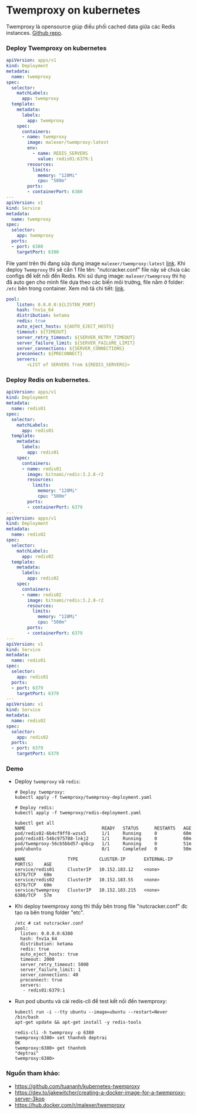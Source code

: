# Twemproxy on kubernetes
Twemproxy là opensource giúp điều phối cached data giữa các Redis instances. [Github repo](https://github.com/twitter/twemproxy).
### Deploy Twemproxy on kubernetes

```yaml
apiVersion: apps/v1
kind: Deployment
metadata:
  name: twemproxy
spec:
  selector:
    matchLabels:
      app: twemproxy
  template:
    metadata:
      labels:
        app: twemproxy
    spec:
      containers:
      - name: twemproxy
        image: malexer/twemproxy:latest
        env:
          - name: REDIS_SERVERS
            value: redis01:6379:1
        resources:
          limits:
            memory: "128Mi"
            cpu: "500m"
        ports:
        - containerPort: 6380
---
apiVersion: v1
kind: Service
metadata:
  name: twemproxy
spec:
  selector:
    app: twemproxy
  ports:
  - port: 6380
    targetPort: 6380
```
File yaml trên thì đang sửa dụng image `malexer/twemproxy:latest` [link](https://hub.docker.com/r/malexer/twemproxy).
Khi deploy `Twemproxy` thì sẽ cần 1 file tên: "nutcracker.conf" file này sẽ chưa các configs để kết nối đến Redis.
Khi sử dụng image: `malexer/twemproxy` thì họ đã auto gen cho mình file dựa theo các biến môi trường, file nằm ở folder: `/etc` bên trong container. 
Xem mô tả chi tiết: [link](https://hub.docker.com/r/malexer/twemproxy).
```yaml
pool:
    listen: 0.0.0.0:${LISTEN_PORT}
    hash: fnv1a_64
    distribution: ketama
    redis: true
    auto_eject_hosts: ${AUTO_EJECT_HOSTS}
    timeout: ${TIMEOUT}
    server_retry_timeout: ${SERVER_RETRY_TIMEOUT}
    server_failure_limit: ${SERVER_FAILURE_LIMIT}
    server_connections: ${SERVER_CONNECTIONS}
    preconnect: ${PRECONNECT}
    servers:
        <LIST of SERVERS from ${REDIS_SERVERS}>
```
### Deploy Redis on kubernetes.
```yaml
apiVersion: apps/v1
kind: Deployment
metadata:
  name: redis01
spec:
  selector:
    matchLabels:
      app: redis01
  template:
    metadata:
      labels:
        app: redis01
    spec:
      containers:
      - name: redis01
        image: bitnami/redis:3.2.8-r2
        resources:
          limits:
            memory: "128Mi"
            cpu: "500m"
        ports:
        - containerPort: 6379
---
apiVersion: apps/v1
kind: Deployment
metadata:
  name: redis02
spec:
  selector:
    matchLabels:
      app: redis02
  template:
    metadata:
      labels:
        app: redis02
    spec:
      containers:
      - name: redis02
        image: bitnami/redis:3.2.8-r2
        resources:
          limits:
            memory: "128Mi"
            cpu: "500m"
        ports:
        - containerPort: 6379
---
apiVersion: v1
kind: Service
metadata:
  name: redis01
spec:
  selector:
    app: redis01
  ports:
  - port: 6379
    targetPort: 6379
---
apiVersion: v1
kind: Service
metadata:
  name: redis02
spec:
  selector:
    app: redis02
  ports:
  - port: 6379
    targetPort: 6379
```
### Demo
- Deploy `twemproxy` và `redis`:
  ```shell
  # Deploy twemproxy:
  kubectl apply -f twemproxy/twemproxy-deployment.yaml
  
  # Deploy redis:
  kubectl apply -f twemproxy/redis-deployment.yaml
  
  kubectl get all
  NAME                             READY   STATUS      RESTARTS   AGE
  pod/redis02-6b4cf9ff8-wzsx5      1/1     Running     0          60m
  pod/redis01-546c975788-lnkj2     1/1     Running     0          60m
  pod/twemproxy-56cb5bbd57-qnbcp   1/1     Running     0          51m
  pod/ubuntu                       0/1     Completed   0          50m
  
  NAME                TYPE        CLUSTER-IP       EXTERNAL-IP   PORT(S)    AGE
  service/redis01     ClusterIP   10.152.183.12    <none>        6379/TCP   60m
  service/redis02     ClusterIP   10.152.183.55    <none>        6379/TCP   60m
  service/twemproxy   ClusterIP   10.152.183.215   <none>        6380/TCP   57m
  ```
- Khi deploy twemproxy xong thì thấy bên trong file "nutcracker.conf" đc tạo ra bên trong folder "etc".
  ```shell
  /etc # cat nutcracker.conf
  pool:
    listen: 0.0.0.0:6380
    hash: fnv1a_64
    distribution: ketama
    redis: true
    auto_eject_hosts: true
    timeout: 2000
    server_retry_timeout: 5000
    server_failure_limit: 1
    server_connections: 40
    preconnect: true
    servers:
     - redis01:6379:1
  ```
- Run pod ubuntu và cài redis-cli để test kết nối đến twemproxy:
  ```shell
  kubectl run -i --tty ubuntu --image=ubuntu --restart=Never /bin/bash
  apt-get update && apt-get install -y redis-tools
  
  redis-cli -h twemproxy -p 6380
  twemproxy:6380> set thanhnb deptrai
  OK
  twemproxy:6380> get thanhnb
  "deptrai"
  twemproxy:6380>
  ```
### Nguồn tham khảo:

- https://github.com/tuananh/kubernetes-twemproxy
- https://dev.to/jakewitcher/creating-a-docker-image-for-a-twemproxy-server-3kop
- https://hub.docker.com/r/malexer/twemproxy